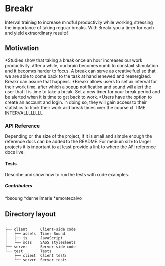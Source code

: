 # Breakr

Interval training to increase mindful productivity while working, stressing the importance of taking regular breaks. With Breakr you a timer for each and yield extraordinary results! 

## Motivation

*Studies show that taking a break once an hour increases our work productivity. After a while, our brain becomes numb to constant stimulation and it becomes harder to focus. A break can serve as creative fuel so that we are able to come back to the task at hand renewed and reenergized. Breakr can assure that happens.
*Breakr allows users to set an interval for their work time, after which a popup notification and sound will alert the user that it is time to take a break. Set a new timer for your break period and be alerted when it is time to get back to work.
*Users have the option to create an account and login. In doing so, they will gain access to their statistics to track their work and break times over the course of TIME INTERVALLLLLLLL

### API Reference

Depending on the size of the project, if it is small and simple enough the reference docs can be added to the README. For medium size to larger projects it is important to at least provide a link to where the API reference docs live.

#### Tests

Describe and show how to run the tests with code examples.

##### Contributers
*bsoung
*dennellmarie
*emontecalvo

## Directory layout

```
.
├── client      Client-side code
│   ├── assets  Timer Sound
│   ├── js      JavaScript
│   └── scss    SASS stylesheets
├── server      Server-side code
└── test        Tests
    ├── client  Client tests
    └── server  Server tests
```


